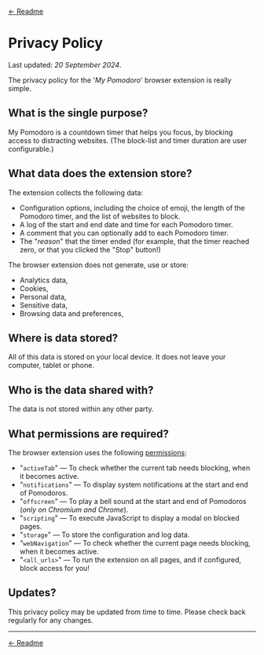 [← Readme][]

# Privacy Policy

Last updated: _20 September 2024_.

The privacy policy for the '_My Pomodoro_' browser extension is really simple.

## What is the single purpose?

My Pomodoro is a countdown timer that helps you focus, by blocking access to distracting websites. (The block-list and timer duration are user configurable.)

## What data does the extension store?

The extension collects the following data:

* Configuration options, including the choice of emoji, the length of the Pomodoro timer, and the list of websites to block.
* A log of the start and end date and time for each Pomodoro timer.
* A comment that you can optionally add to each Pomodoro timer.
* The "_reason_" that the timer ended (for example, that the timer reached zero, or that you clicked the "Stop" button!)

The browser extension does not generate, use or store:

* Analytics data,
* Cookies,
* Personal data,
* Sensitive data,
* Browsing data and preferences,

## Where is data stored?

All of this data is stored on your local device. It does not leave your computer, tablet or phone.

## Who is the data shared with?

The data is not stored within any other party.

## What permissions are required?

The browser extension uses the following [permissions][]:

* "`activeTab`" — To check whether the current tab needs blocking, when it becomes active.
* "`notifications`" — To display system notifications at the start and end of Pomodoros.
* "`offscreen`" — To play a bell sound at the start and end of Pomodoros (_only on Chromium and Chrome_).
* "`scripting`" — To execute JavaScript to display a modal on blocked pages.
* "`storage`" — To store the configuration and log data.
* "`webNavigation`" — To check whether the current page needs blocking, when it becomes active.
* "`<all_urls>`" — To run the extension on all pages, and if configured, block access for you!

## Updates?

This privacy policy may be updated from time to time. Please check back regularly for any changes.

---
[← Readme][]

[priv bug]: https://github.com/nfreear/pomodoro-chrome-ext/issues/6
[pomodoro]: https://en.wikipedia.org/wiki/Pomodoro_Technique
[permissions]: https://developer.chrome.com/docs/extensions/develop/concepts/declare-permissions#manifest
[tm perm]: https://www.tampermonkey.net/faq.php#Q304
[tm priv]: https://www.tampermonkey.net/privacy.php#tampermonkey-extensions-and-apps

[short policy]: https://www.privacypolicies.com/blog/short-privacy-policy/
[termly]: https://termly.io/products/privacy-policy-generator/
[termly app]: https://app.termly.io/builder/documents/new?template_id=12

[← readme]: https://github.com/nfreear/pomodoro-chrome-ext#readme
